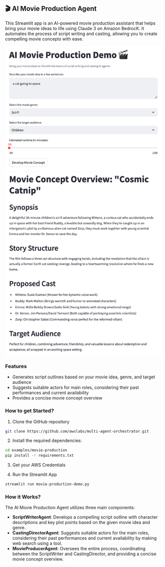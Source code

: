 ## 🎬 AI Movie Production Agent
This Streamlit app is an AI-powered movie production assistant that helps bring your movie ideas to life using Claude 3 on Amazon BedrocK. It automates the process of script writing and casting, allowing you to create compelling movie concepts with ease.

![image](./movie-production.png)
![image](./movie-production-result.png)

### Features
- Generates script outlines based on your movie idea, genre, and target audience
- Suggests suitable actors for main roles, considering their past performances and current availability
- Provides a concise movie concept overview

### How to get Started?

1. Clone the GitHub repository

```bash
git clone https://github.com/awslabs/multi-agent-orchestrator.git
```
2. Install the required dependencies:

```bash
cd examples/movie-production
pip install -r requirements.txt
```
3. Get your AWS Credentials

4. Run the Streamlit App
```bash
streamlit run movie-production-demo.py
```

### How it Works?

The AI Movie Production Agent utilizes three main components:
- **ScriptWriterAgent**: Develops a compelling script outline with character descriptions and key plot points based on the given movie idea and genre.
- **CastingDirectorAgent**: Suggests suitable actors for the main roles, considering their past performances and current availability by making web search using a tool.
- **MovieProducerAgent**: Oversees the entire process, coordinating between the ScriptWriter and CastingDirector, and providing a concise movie concept overview.